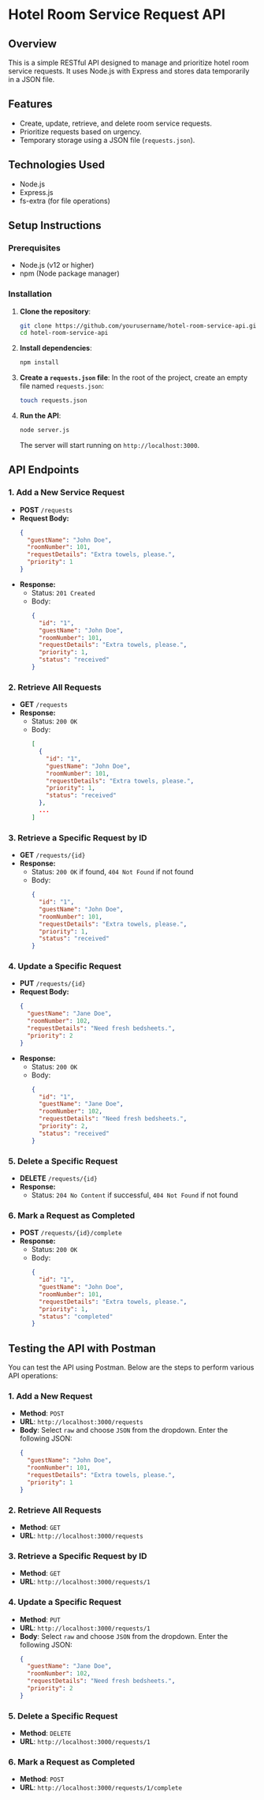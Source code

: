 # Hotel Room Service Request API

## Overview

This is a simple RESTful API designed to manage and prioritize hotel room service requests. It uses Node.js with Express and stores data temporarily in a JSON file.

## Features

- Create, update, retrieve, and delete room service requests.
- Prioritize requests based on urgency.
- Temporary storage using a JSON file (`requests.json`).

## Technologies Used

- Node.js
- Express.js
- fs-extra (for file operations)

## Setup Instructions

### Prerequisites

- Node.js (v12 or higher)
- npm (Node package manager)

### Installation

1. **Clone the repository**:

   ```bash
   git clone https://github.com/yourusername/hotel-room-service-api.git
   cd hotel-room-service-api
   ```

2. **Install dependencies**:

   ```bash
   npm install
   ```

3. **Create a `requests.json` file**:
   In the root of the project, create an empty file named `requests.json`:

   ```bash
   touch requests.json
   ```

4. **Run the API**:

   ```bash
   node server.js
   ```

   The server will start running on `http://localhost:3000`.

## API Endpoints

### 1. Add a New Service Request

- **POST** `/requests`
- **Request Body:**
  ```json
  {
    "guestName": "John Doe",
    "roomNumber": 101,
    "requestDetails": "Extra towels, please.",
    "priority": 1
  }
  ```
- **Response:**
  - Status: `201 Created`
  - Body:
    ```json
    {
      "id": "1",
      "guestName": "John Doe",
      "roomNumber": 101,
      "requestDetails": "Extra towels, please.",
      "priority": 1,
      "status": "received"
    }
    ```

### 2. Retrieve All Requests

- **GET** `/requests`
- **Response:**
  - Status: `200 OK`
  - Body:
    ```json
    [
      {
        "id": "1",
        "guestName": "John Doe",
        "roomNumber": 101,
        "requestDetails": "Extra towels, please.",
        "priority": 1,
        "status": "received"
      },
      ...
    ]
    ```

### 3. Retrieve a Specific Request by ID

- **GET** `/requests/{id}`
- **Response:**
  - Status: `200 OK` if found, `404 Not Found` if not found
  - Body:
    ```json
    {
      "id": "1",
      "guestName": "John Doe",
      "roomNumber": 101,
      "requestDetails": "Extra towels, please.",
      "priority": 1,
      "status": "received"
    }
    ```

### 4. Update a Specific Request

- **PUT** `/requests/{id}`
- **Request Body:**
  ```json
  {
    "guestName": "Jane Doe",
    "roomNumber": 102,
    "requestDetails": "Need fresh bedsheets.",
    "priority": 2
  }
  ```
- **Response:**
  - Status: `200 OK`
  - Body:
    ```json
    {
      "id": "1",
      "guestName": "Jane Doe",
      "roomNumber": 102,
      "requestDetails": "Need fresh bedsheets.",
      "priority": 2,
      "status": "received"
    }
    ```

### 5. Delete a Specific Request

- **DELETE** `/requests/{id}`
- **Response:**
  - Status: `204 No Content` if successful, `404 Not Found` if not found

### 6. Mark a Request as Completed

- **POST** `/requests/{id}/complete`
- **Response:**
  - Status: `200 OK`
  - Body:
    ```json
    {
      "id": "1",
      "guestName": "John Doe",
      "roomNumber": 101,
      "requestDetails": "Extra towels, please.",
      "priority": 1,
      "status": "completed"
    }
    ```

## Testing the API with Postman

You can test the API using Postman. Below are the steps to perform various API operations:

### 1. Add a New Request

- **Method**: `POST`
- **URL**: `http://localhost:3000/requests`
- **Body**: Select `raw` and choose `JSON` from the dropdown. Enter the following JSON:
  ```json
  {
    "guestName": "John Doe",
    "roomNumber": 101,
    "requestDetails": "Extra towels, please.",
    "priority": 1
  }
  ```

### 2. Retrieve All Requests

- **Method**: `GET`
- **URL**: `http://localhost:3000/requests`

### 3. Retrieve a Specific Request by ID

- **Method**: `GET`
- **URL**: `http://localhost:3000/requests/1`

### 4. Update a Specific Request

- **Method**: `PUT`
- **URL**: `http://localhost:3000/requests/1`
- **Body**: Select `raw` and choose `JSON` from the dropdown. Enter the following JSON:
  ```json
  {
    "guestName": "Jane Doe",
    "roomNumber": 102,
    "requestDetails": "Need fresh bedsheets.",
    "priority": 2
  }
  ```

### 5. Delete a Specific Request

- **Method**: `DELETE`
- **URL**: `http://localhost:3000/requests/1`

### 6. Mark a Request as Completed

- **Method**: `POST`
- **URL**: `http://localhost:3000/requests/1/complete`
